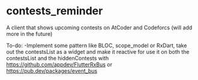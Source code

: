 # contests_reminder

A client that shows upcoming contests on AtCoder and Codeforcs (will add more in the future)

To-do:
    -Implement some pattern like BLOC, scope_model or RxDart, take out the contestsList as a widget and make it reactive for use it on both the contestsList and the hiddenContests with https://github.com/appdev/FlutterRxBus or https://pub.dev/packages/event_bus 